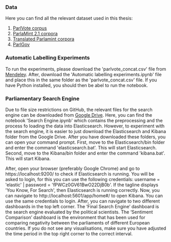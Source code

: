 ### Data
Here you can find all the relevant dataset used in this thesis:
1) [ParlVote corpus](https://data.mendeley.com/datasets/czjfwgs9tm/1)
2) [ParlaMint 2.1 corpora](https://www.clarin.si/repository/xmlui/handle/11356/1432)
3) [Translated Parlamint corpora](https://github.com/TajaKuzman/Parlamint-translation/tree/master)
4) [ParlGov](https://www.parlgov.org/data-info/)

### Automatic Labelling Experiments
To run the experiments, please download the 'parlvote_concat.csv' file from [Mendeley](https://data.mendeley.com/datasets/czjfwgs9tm/1). After, download the 'Automatic labelling experiments.ipynb' file and place this in the same folder as the 'parlvote_concat.csv' file. If you have Python installed, you should then be abel to run the notebook. 

### Parliamentary Search Engine
Due to file size restrictions on GitHub, the relevant files for the search engine can be downloaded from [Google Drive](). Here, you can find the notebook 'Search Engine.ipynb' which contains the preprocessing and the process fo loading the data into Elasticsearch. However, to experiment with the search engine, it is easier to just download the Elasticsearch and Kibana folder from the Google Drive. After you have downloaded these folders, you can open your command prompt. First, move to the Elasticsearch/bin folder and enter the command 'elasticsearch.bat'. This will start Elasticsearch. Second, move to the Kibana/bin folder and enter the command 'kibana.bat'. This will start Kibana.  

After, open your browser (preferably Google Chrome) and go to https://localhost:9200/ to check if Elasticsearch is running. You will be asked to login, for this you can use the following credentials: username = 'elastic' | password = 'fPWCz0GV61BwO22DjB0b'. If the tagline displays 'You Know, For Search', then Elasticsearch is running correctly. Now, you can navigate to http://localhost:5601/app/home#/ to open Kibana. You can use the same credentials to login. After, you can navigate to two different dashboards in the top left corner. The ‘Final Search Engine’ dashboard is the search engine evaluated by the political scientists. The ‘Sentiment Comparison’ dashboard is the environment that has been used for comparing negativity between the parliaments of different European countries. If you do not see any visualisations, make sure you have adjusted the time period in the top right corner to the correct interval. 
